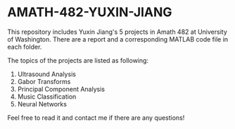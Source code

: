# AMATH-482-YUXIN-JIANG

This repository includes Yuxin Jiang's 5 projects in Amath 482 at University of Washington. 
There are a report and a corresponding MATLAB code file in each folder. 

The topics of the projects are listed as following:
1. Ultrasound Analysis
2. Gabor Transforms
3. Principal Component Analysis
4. Music Classification
5. Neural Networks

Feel free to read it and contact me if there are any questions!
